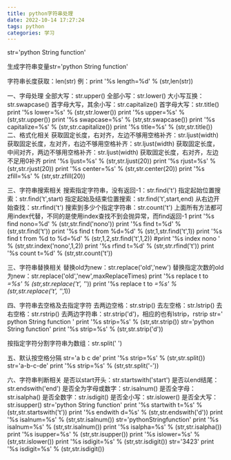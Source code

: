 ```yaml
---
title: python字符串处理
date: 2022-10-14 17:27:24
tags: python
categories: 学习
---
```

str='python String function'

生成字符串变量str='python String function'

字符串长度获取：len(str)
例：print '%s length=%d' % (str,len(str))

一、字母处理
全部大写：str.upper()
全部小写：str.lower()
大小写互换：str.swapcase()
首字母大写，其余小写：str.capitalize()
首字母大写：str.title()
print '%s lower=%s' % (str,str.lower())
print '%s upper=%s' % (str,str.upper())
print '%s swapcase=%s' % (str,str.swapcase())
print '%s capitalize=%s' % (str,str.capitalize())
print '%s title=%s' % (str,str.title()) 
二、格式化相关
获取固定长度，右对齐，左边不够用空格补齐：str.ljust(width)
获取固定长度，左对齐，右边不够用空格补齐：str.ljust(width)
获取固定长度，中间对齐，两边不够用空格补齐：str.ljust(width)
获取固定长度，右对齐，左边不足用0补齐
print '%s ljust=%s' % (str,str.ljust(20))
print '%s rjust=%s' % (str,str.rjust(20))
print '%s center=%s' % (str,str.center(20))
print '%s zfill=%s' % (str,str.zfill(20))

三、字符串搜索相关
搜索指定字符串，没有返回-1：str.find('t')
指定起始位置搜索：str.find('t',start)
指定起始及结束位置搜索：str.find('t',start,end)
从右边开始查找：str.rfind('t')
搜索到多少个指定字符串：str.count('t')
上面所有方法都可用index代替，不同的是使用index查找不到会抛异常，而find返回-1
print '%s find nono=%d' % (str,str.find('nono'))
print '%s find t=%d' % (str,str.find('t'))
print '%s find t from %d=%d' % (str,1,str.find('t',1))
print '%s find t from %d to %d=%d' % (str,1,2,str.find('t',1,2))
#print '%s index nono ' % (str,str.index('nono',1,2))
print '%s rfind t=%d' % (str,str.rfind('t'))
print '%s count t=%d' % (str,str.count('t'))

三、字符串替换相关
替换old为new：str.replace('old','new')
替换指定次数的old为new：str.replace('old','new',maxReplaceTimes)
print '%s replace t to *=%s' % (str,str.replace('t', '*'))
print '%s replace t to *=%s' % (str,str.replace('t', '*',1))

四、字符串去空格及去指定字符
去两边空格：str.strip()
去左空格：str.lstrip()
去右空格：str.rstrip()
去两边字符串：str.strip('d')，相应的也有lstrip，rstrip
str=' python String function '
print '%s strip=%s' % (str,str.strip())
str='python String function'
print '%s strip=%s' % (str,str.strip('d'))

按指定字符分割字符串为数组：str.split(' ')

五、默认按空格分隔
str='a b c de'
print '%s strip=%s' % (str,str.split())
str='a-b-c-de'
print '%s strip=%s' % (str,str.split('-'))

六、字符串判断相关
是否以start开头：str.startswith('start')
是否以end结尾：str.endswith('end')
是否全为字母或数字：str.isalnum()
是否全字母：str.isalpha()
是否全数字：str.isdigit()
是否全小写：str.islower()
是否全大写：str.isupper()
str='python String function'
print '%s startwith t=%s' % (str,str.startswith('t'))
print '%s endwith d=%s' % (str,str.endswith('d'))
print '%s isalnum=%s' % (str,str.isalnum())
str='pythonStringfunction'
print '%s isalnum=%s' % (str,str.isalnum())
print '%s isalpha=%s' % (str,str.isalpha())
print '%s isupper=%s' % (str,str.isupper())
print '%s islower=%s' % (str,str.islower())
print '%s isdigit=%s' % (str,str.isdigit())
str='3423'
print '%s isdigit=%s' % (str,str.isdigit())